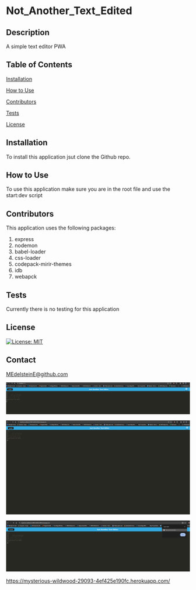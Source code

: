 # Not_Another_Text_Edited

## Description
A simple text editor PWA

## Table of Contents

[Installation](#installation)

[How to Use](#how_to_use)

[Contributors](#contributors)

[Tests](#tests)

[License](#license)

## Installation

To install this application jsut clone the Github repo.

## How to Use

To use this application make sure you are in the root file and use the start:dev script

## Contributors

This application uses the following packages:
1. express
2. nodemon
3. babel-loader
4. css-loader
5. codepack-mirir-themes
6. idb
7. webapck

## Tests

Currently there is no testing for this application

## License 

[![License: MIT](https://img.shields.io/badge/License-MIT-yellow.svg)](https://opensource.org/licenses/MIT)

## Contact

MEdelsteinE@github.com

![Alt text](image.png)

![Alt text](image-2.png)

![Alt text](image-4.png)

https://mysterious-wildwood-29093-4ef425e190fc.herokuapp.com/


